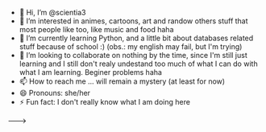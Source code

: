- 👋 Hi, I’m @scientia3
- 👀 I’m interested in animes, cartoons, art and randow others stuff that most people like too, like music and food haha
- 🌱 I’m currently learning Python, and a little bit about databases related stuff because of school :) (obs.: my english may fail, but I'm trying)
- 💞️ I’m looking to collaborate on nothing by the time, since I'm still just learning and I still don't realy undestand too much of what I can do with what I am learning. Beginer problems haha
- 📫 How to reach me ... will remain a mystery (at least for now)
- 😄 Pronouns: she/her
- ⚡ Fun fact: I don't really know what I am doing here 


--->
